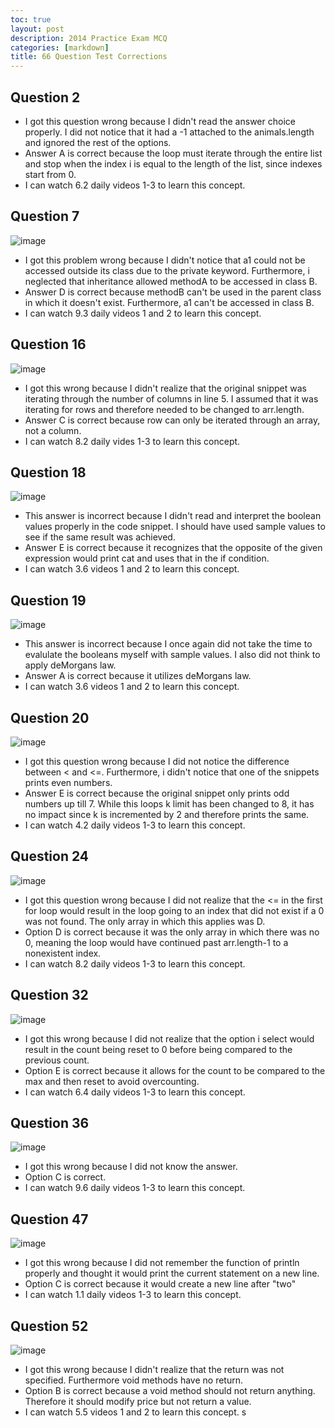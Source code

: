 ```yaml
---
toc: true
layout: post
description: 2014 Practice Exam MCQ
categories: [markdown]
title: 66 Question Test Corrections
---
```


## Question 2

- I got this question wrong because I didn't read the answer choice properly. I did not notice that it had a -1 attached to the animals.length and ignored the rest of the options.
- Answer A is correct because the loop must iterate through the entire list and stop when the index i is equal to the length of the list, since indexes start from 0. 
- I can watch 6.2 daily videos 1-3 to learn this concept.

## Question 7
![image](https://user-images.githubusercontent.com/70538669/200734395-4d53a03b-fad7-4cbc-afa5-4ca443745401.png)

- I got this problem wrong because I didn't notice that a1 could not be accessed outside its class due to the private keyword. Furthermore, i neglected that inheritance allowed methodA to be accessed in class B.
- Answer D is correct because methodB can't be used in the parent class in which it doesn't exist. Furthermore, a1 can't be accessed in class B. 
- I can watch 9.3 daily videos 1 and 2 to learn this concept.

## Question 16
![image](https://user-images.githubusercontent.com/70538669/200734426-f57b9947-8087-48bd-a606-e6ed2de3c147.png)

- I got this wrong because I didn't realize that the original snippet was iterating through the number of columns in line 5. I assumed that it was iterating for rows and therefore needed to be changed to arr.length. 
- Answer C is correct because row can only be iterated through an array, not a column. 
- I can watch 8.2 daily vides 1-3 to learn this concept. 

## Question 18
![image](https://user-images.githubusercontent.com/70538669/200734465-12351ab2-0fd8-409e-b061-8da0398ace1d.png)

- This answer is incorrect because I didn't read and interpret the boolean values properly in the code snippet. I should have used sample values to see if the same result was achieved. 
- Answer E is correct because it recognizes that the opposite of the given expression would print cat and uses that in the if condition.
- I can watch 3.6 videos 1 and 2 to learn this concept. 

## Question 19
![image](https://user-images.githubusercontent.com/70538669/200734504-a3f6a8fa-3640-4395-b66c-17d0defb6f44.png)

- This answer is incorrect because I once again did not take the time to evalulate the booleans myself with sample values. I also did not think to apply deMorgans law. 
- Answer A is correct because it utilizes deMorgans law. 
- I can watch 3.6 videos 1 and 2 to learn this concept. 

## Question 20
![image](https://user-images.githubusercontent.com/70538669/200734555-2d785b4d-98da-4ec4-ad50-658bc92cc674.png)

- I got this question wrong because I did not notice the difference between < and <=. Furthermore, i didn't notice that one of the snippets prints even numbers. 
- Answer E is correct because the original snippet only prints odd numbers up till 7. While this loops k limit has been changed to 8, it has no impact since k is incremented by 2 and therefore prints the same.
- I can watch 4.2 daily videos 1-3 to learn this concept. 

## Question 24
![image](https://user-images.githubusercontent.com/70538669/200734585-eb8a802a-f5fc-48d1-a2f9-08e5e4a78601.png)

- I got this question wrong because I did not realize that the <= in the first for loop would result in the loop going to an index that did not exist if a 0 was not found. The only array in which this applies was D.  
- Option D is correct because it was the only array in which there was no 0, meaning the loop would have continued past arr.length-1 to a nonexistent index. 
- I can watch 8.2 daily videos 1-3 to learn this concept. 

## Question 32
![image](https://user-images.githubusercontent.com/70538669/200734585-eb8a802a-f5fc-48d1-a2f9-08e5e4a78601.png)

- I got this wrong because I did not realize that the option i select would result in the count being reset to 0 before being compared to the previous count. 
- Option E is correct because it allows for the count to be compared to the max and then reset to avoid overcounting. 
- I can watch 6.4 daily videos 1-3 to learn this concept. 

## Question 36
![image](https://user-images.githubusercontent.com/70538669/200734585-eb8a802a-f5fc-48d1-a2f9-08e5e4a78601.png)

- I got this wrong because I did not know the answer. 
- Option C is correct.  
- I can watch 9.6 daily videos 1-3 to learn this concept. 

## Question 47
![image](https://user-images.githubusercontent.com/70538669/200734585-eb8a802a-f5fc-48d1-a2f9-08e5e4a78601.png)

- I got this wrong because I did not remember the function of println properly and thought it would print the current statement on a new line. 
- Option C is correct because it would create a new line after "two"
- I can watch 1.1 daily videos 1-3 to learn this concept. 

## Question 52
![image](https://user-images.githubusercontent.com/70538669/200734585-eb8a802a-f5fc-48d1-a2f9-08e5e4a78601.png)

- I got this wrong because I didn't realize that the return was not specified. Furthermore void methods have no return. 
- Option B is correct because a void method should not return anything. Therefore it should modify price but not return a value. 
- I can watch 5.5 videos 1 and 2 to learn this concept.  s

